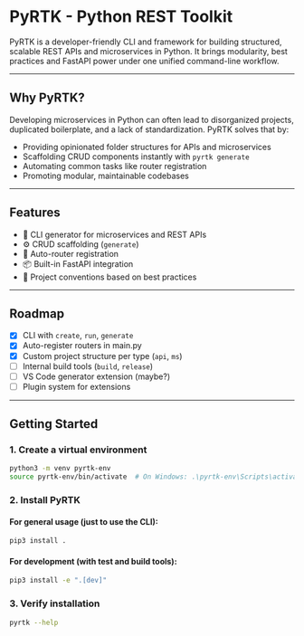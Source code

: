 # PyRTK - Python REST Toolkit

PyRTK is a developer-friendly CLI and framework for building structured, scalable REST APIs and microservices in Python. It brings modularity, best practices and FastAPI power under one unified command-line workflow.

---

## Why PyRTK?

Developing microservices in Python can often lead to disorganized projects, duplicated boilerplate, and a lack of standardization. PyRTK solves that by:

- Providing opinionated folder structures for APIs and microservices
- Scaffolding CRUD components instantly with `pyrtk generate`
- Automating common tasks like router registration
- Promoting modular, maintainable codebases

---

## Features

- 🔧 CLI generator for microservices and REST APIs
- ⚙️ CRUD scaffolding (`generate`)
- 🧩 Auto-router registration
- 📦 Built-in FastAPI integration
- 🧼 Project conventions based on best practices

---

## Roadmap

- [x] CLI with `create`, `run`, `generate`
- [x] Auto-register routers in main.py
- [x] Custom project structure per type (`api`, `ms`)
- [ ] Internal build tools (`build`, `release`)
- [ ] VS Code generator extension (maybe?)
- [ ] Plugin system for extensions

---

## Getting Started

### 1. Create a virtual environment

```bash
python3 -m venv pyrtk-env
source pyrtk-env/bin/activate  # On Windows: .\pyrtk-env\Scripts\activate
```

### 2. Install PyRTK

#### For general usage (just to use the CLI):
```bash
pip3 install .
```

#### For development (with test and build tools):
```bash
pip3 install -e ".[dev]"
```

### 3. Verify installation

```bash
pyrtk --help
```
